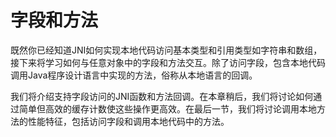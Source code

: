 # 字段和方法

既然你已经知道JNI如何实现本地代码访问基本类型和引用类型如字符串和数组，接下来将学习如何与任意对象中的字段和方法交互。除了访问字段，包含本地代码调用Java程序设计语言中实现的方法，俗称从本地语言的回调。

我们将介绍支持字段访问的JNI函数和方法回调。在本章稍后，我们将讨论如何通过简单但高效的缓存计数使这些操作更高效。在最后一节，我们将讨论调用本地方法的性能特征，包括访问字段和调用本地代码中的方法。



